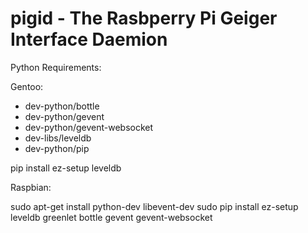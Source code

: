 pigid - The Rasbperry Pi Geiger Interface Daemion
==========

Python Requirements:

Gentoo:

  - dev-python/bottle
  - dev-python/gevent
  - dev-python/gevent-websocket
  - dev-libs/leveldb
  - dev-python/pip

  pip install ez-setup leveldb

Raspbian:

sudo apt-get install python-dev libevent-dev
sudo pip install ez-setup leveldb greenlet bottle gevent gevent-websocket
